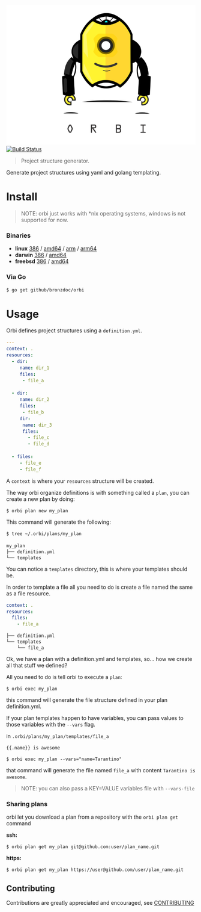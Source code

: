 ![orbi](https://github.com/bronzdoc/orbi/blob/master/logo.png)
[![Build Status](https://travis-ci.org/bronzdoc/orbi.svg?branch=master)](https://travis-ci.org/bronzdoc/orbi)

> Project structure generator.

Generate project structures using yaml and golang templating.

# Install
> NOTE: orbi just works with \*nix operating systems, windows is not supported for now.

### Binaries

- **linux** [386](https://github.com/bronzdoc/orbi/releases/download/v0.1.1/orbi-linux-386) / [amd64](https://github.com/bronzdoc/orbi/releases/download/v0.1.1/orbi-linux-amd64) / [arm](https://github.com/bronzdoc/orbi/releases/download/v0.1.1/orbi-linux-arm) / [arm64](https://github.com/bronzdoc/orbi/releases/download/v0.1.1/orbi-linux-arm64)
- **darwin** [386](https://github.com/bronzdoc/orbi/releases/download/v0.1.1/orbi-darwin-386) / [amd64](https://github.com/bronzdoc/orbi/releases/download/v0.1.1/orbi-darwin-amd64)
- **freebsd** [386](https://github.com/bronzdoc/orbi/releases/download/v0.1.1/orbi-freebsd-386) / [amd64](https://github.com/bronzdoc/orbi/releases/download/v0.1.1/orbi-freebsd-amd64)

### Via Go

```shell
$ go get github/bronzdoc/orbi
```

# Usage

Orbi defines project structures using a `definition.yml`.

```yaml
---
context: .
resources:
  - dir:
     name: dir_1
     files:
      - file_a

  - dir:
     name: dir_2
     files:
      - file_b
     dir:
      name: dir_3
      files:
        - file_c
        - file_d

  - files:
     - file_e
     - file_f
```

A `context` is where your `resources` structure will be created.

The way orbi organize definitions is with something called a `plan`, you can create a new plan by doing:

```shell
$ orbi plan new my_plan
```

This command will generate the following:

```shell
$ tree ~/.orbi/plans/my_plan

my_plan
├── definition.yml
└── templates
```

You can notice a `templates` directory, this is where your templates should be.

In order to template a file all you need to do is create a file named the same as a file resource.

```yaml
context: .
resources:
  files:
    - file_a
```

```shell
├── definition.yml
└── templates
    └── file_a
```

Ok, we have a plan with a definition.yml and templates, so... how we create all that stuff we defined?

All you need to do is tell orbi to execute a `plan`:

```shell
$ orbi exec my_plan
```

this command will generate the file structure defined in your plan definition.yml.

If your plan templates happen to have variables, you can pass values to those variables with the `--vars` flag.

in `.orbi/plans/my_plan/templates/file_a`

```
{{.name}} is awesome
```

```shell
$ orbi exec my_plan --vars="name=Tarantino"
```

that command will generate the file named `file_a` with content `Tarantino is awesome`.
> NOTE: you can also pass a KEY=VALUE variables file with `--vars-file`


### Sharing plans
orbi let you download a plan from a repository with the `orbi plan get` command

**ssh:**
```shell
$ orbi plan get my_plan git@github.com:user/plan_name.git
```

**https:**
```shell
$ orbi plan get my_plan https://user@github.com/user/plan_name.git
```

## Contributing

Contributions are greatly appreciated and encouraged, see [CONTRIBUTING](https://github.com/bronzdoc/orbi/blob/master/CONTRIBUTING.md)

